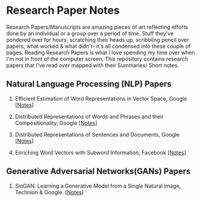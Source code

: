 # Research Paper Notes

Research Papers/Manuscripts are amazing pieces of art reflecting efforts done by an individual or a group over a period of time. Stuff they've pondered over for hours, scratching their heads up, scribbling pencil over papers, what worked & what didn't- it's all condensed into these couple of pages. Reading Research Papers is what I love spending my time over when I'm not in front of the computer screen. This repository contains research papers that I've read over mapped with their Summaries/ Short notes.

## Natural Language Processing (NLP) Papers

1. Efficient Estimation of Word Representations in Vector Space, Google [[Notes]](https://github.com/LaxmanSinghTomar/Research-Paper-Notes/blob/master/NLP/Word2Vec.pdf)

2. Distributed Representations of Words and Phrases and their Compositionality, Google [[Notes]](https://github.com/LaxmanSinghTomar/Research-Paper-Notes/blob/master/NLP/Word2Vec_Pt_2.pdf)

3. Distributed Representations of Sentences and Documents, Google [[Notes]](https://github.com/LaxmanSinghTomar/Research-Paper-Notes/blob/master/NLP/Doc2Vec.pdf)

4. Enriching Word Vectors with Subword Information, Facebook [[Notes]](https://github.com/LaxmanSinghTomar/Research-Paper-Notes/blob/master/NLP/Fasttext.pdf)


## Generative Adversarial Networks(GANs) Papers

1. SinGAN: Learning a Generative Model from a Single Natural Image, Technion & Google. [[Notes]](https://github.com/LaxmanSinghTomar/Research-Paper-Notes/blob/master/SinGANs.pdf)
